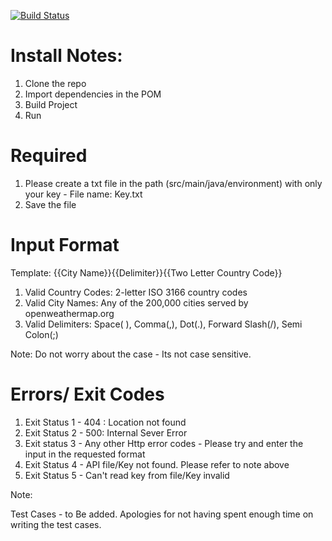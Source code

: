 [![Build Status](https://travis-ci.org/strum07/WeatherApp.svg?branch=master)](https://travis-ci.org/strum07/WeatherApp)



# Install Notes:

1. Clone the repo
2. Import dependencies in the POM
3. Build Project 
4. Run


# Required
1. Please create a txt file in the path (src/main/java/environment) with only your key - File name: Key.txt
2. Save the file

# Input Format
Template: {{City Name}}{{Delimiter}}{{Two Letter Country Code}}
1. Valid Country Codes: 2-letter ISO 3166 country codes
2. Valid City Names: Any of the 200,000 cities served by openweathermap.org
3. Valid Delimiters: Space( ), Comma(,), Dot(.), Forward Slash(/), Semi Colon(;)

Note: Do not worry about the case - Its not case sensitive.


# Errors/ Exit Codes
1. Exit Status 1 - 404 : Location not found 
2. Exit Status 2 - 500: Internal Sever Error 
3. Exit status 3 - Any other Http error codes - Please try and enter the input in the requested format
4. Exit Status 4 - API file/Key not found. Please refer to note above
5. Exit Status 5 - Can't read key from file/Key invalid



Note:

Test Cases - to Be added. Apologies for not having spent enough time on writing the test cases.
